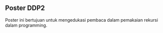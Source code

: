 ## Poster DDP2
Poster ini bertujuan untuk mengedukasi pembaca dalam pemakaian rekursi dalam programming.
